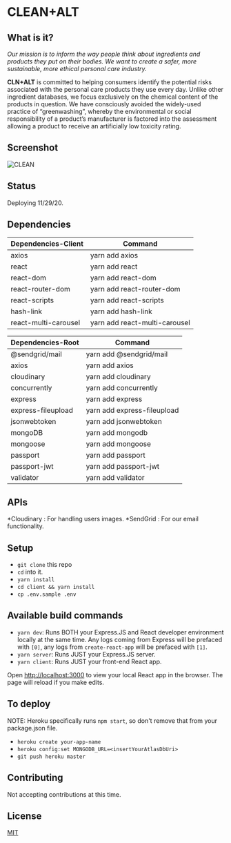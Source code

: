 # CLEAN+ALT

## What is it?

*Our mission is to inform the way people think about ingredients and products they put on their bodies. We want to create a safer, more sustainable, more ethical personal care industry.*

**CLN+ALT** is committed to helping consumers identify the potential risks associated with the personal care products they use every day. Unlike other ingredient databases, we focus exclusively on the chemical content of the products in question. We have consciously avoided the widely-used practice of “greenwashing”, whereby the environmental or social responsibility of a product’s manufacturer is factored into the assessment allowing a product to receive an artificially low toxicity rating.

## Screenshot
![CLEAN](https://user-images.githubusercontent.com/71775701/100565572-f101b600-3291-11eb-8fc3-7cc9801f8b95.PNG)

## Status
Deploying 11/29/20.

## Dependencies

| **Dependencies-Client** |        **Command**           |
|-------------------------|----------------------------- |
|         axios           | yarn add axios               |
|         react           | yarn add react               |
|        react-dom	      | yarn add react-dom           |
|     react-router-dom	  | yarn add  react-router-dom   |
|      react-scripts	    | yarn add react-scripts       |
|       hash-link         | yarn add hash-link           |
|   react-multi-carousel  | yarn add react-multi-carousel|


| **Dependencies-Root**	 |       **Command**           |
|------------------------|-----------------------------|
| @sendgrid/mail	       | yarn add @sendgrid/mail     |
| axios	                 | yarn add axios              |
| cloudinary	           | yarn add cloudinary         |
| concurrently	         | yarn add concurrently       |
| express                | yarn add express            |
|  express-fileupload	   | yarn add express-fileupload |
| jsonwebtoken	         | yarn add jsonwebtoken       |
| mongoDB	               | yarn add mongodb            |
| mongoose	             | yarn add mongoose           |
| passport	             | yarn add passport           |
|passport-jwt	           | yarn add passport-jwt       |
| validator	             | yarn add validator          |

## APIs
*Cloudinary : For handling users images.
*SendGrid : For our email functionality.


## Setup

- `git clone` this repo
- `cd` into it.
- `yarn install`
- `cd client && yarn install`
- `cp .env.sample .env`

## Available build commands

- `yarn dev`: Runs BOTH your Express.JS and React developer environment locally at the same time. Any logs coming from Express will be prefaced with `[0]`, any logs from `create-react-app` will be prefaced with `[1]`.
- `yarn server`: Runs JUST your Express.JS server.
- `yarn client`: Runs JUST your front-end React app.

Open [http://localhost:3000](http://localhost:3000) to view your local React app in the browser. The page will reload if you make edits.

## To deploy

NOTE: Heroku specifically runs `npm start`, so don't remove that from your package.json file.

- `heroku create your-app-name`
- `heroku config:set MONGODB_URL=<insertYourAtlasDbUri>`
- `git push heroku master`

## Contributing
Not accepting contributions at this time.

## License
[MIT](https://choosealicense.com/licenses/mit/)

